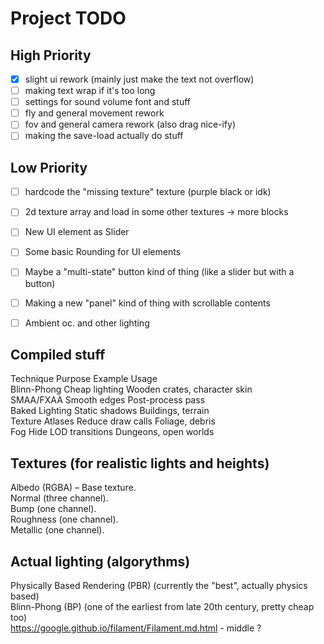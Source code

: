 
# Project TODO  

## High Priority  
- [X] slight ui rework (mainly just make the text not overflow) 
- [ ] making text wrap if it's too long 
- [ ] settings for sound volume font and stuff 
- [ ] fly and general movement rework 
- [ ] fov and general camera rework (also drag nice-ify) 
- [ ] making the save-load actually do stuff 

## Low Priority  
- [ ] hardcode the "missing texture" texture (purple black or idk) 
- [ ] 2d texture array and load in some other textures -> more blocks 
- [ ] New UI element as Slider 
- [ ] Some basic Rounding for UI elements 
- [ ] Maybe a "multi-state" button kind of thing (like a slider but with a button) 
- [ ] Making a new "panel" kind of thing with scrollable contents 
- [ ] Ambient oc. and other lighting 


## Compiled stuff

Technique	Purpose	Example 	Usage  
Blinn-Phong	Cheap lighting		Wooden crates, character skin  
SMAA/FXAA	Smooth edges		Post-process pass  
Baked Lighting	Static shadows		Buildings, terrain  
Texture Atlases	Reduce draw calls	Foliage, debris  
Fog		Hide LOD transitions	Dungeons, open worlds  
 
## Textures (for realistic lights and heights)  
Albedo (RGBA) – Base texture.  
Normal (three channel).  
Bump (one channel).  
Roughness (one channel).  
Metallic (one channel).  

## Actual lighting (algorythms)  
Physically Based Rendering (PBR) (currently the "best", actually physics based)  
Blinn-Phong (BP) (one of the earliest from late 20th century, pretty cheap too)  
https://google.github.io/filament/Filament.md.html - middle ?  

